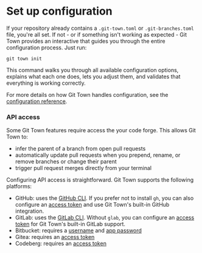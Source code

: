 # Set up configuration

If your repository already contains a `.git-town.toml` or `.git-branches.toml`
file, you're all set. If not - or if something isn't working as expected - Git
Town provides an interactive that guides you through the entire configuration
process. Just run:

```
git town init
```

This command walks you through all available configuration options, explains
what each one does, lets you adjust them, and validates that everything is
working correctly.

For more details on how Git Town handles configuration, see the
[configuration reference](preferences.md).

### API access

Some Git Town features require access the your code forge. This allows Git Town
to:

- infer the parent of a branch from open pull requests
- automatically update pull requests when you prepend, rename, or remove
  branches or change their parent
- trigger pull request merges directly from your terminal

Configuring API access is straightforward. Git Town supports the following
platforms:

- GitHub: uses the [GitHub CLI](https://cli.github.com). If you prefer not to
  install `gh`, you can also configure an
  [access token](preferences/github-token.md) and use Git Town's built-in GitHub
  integration.
- GitLab: uses the [GitLab CLI](https://gitlab.com/gitlab-org/cli/-/tree/main).
  Without `glab`, you can configure an
  [access token](preferences/gitlab-token.md) for Git Town's built-in GitLab
  support.
- Bitbucket: requires a [username](preferences/bitbucket-username.md) and
  [app password](preferences/bitbucket-app-password.md)
- Gitea: requires an [access token](preferences/gitea-token.md)
- Codeberg: requires an [access token](preferences/codeberg-token.md)
